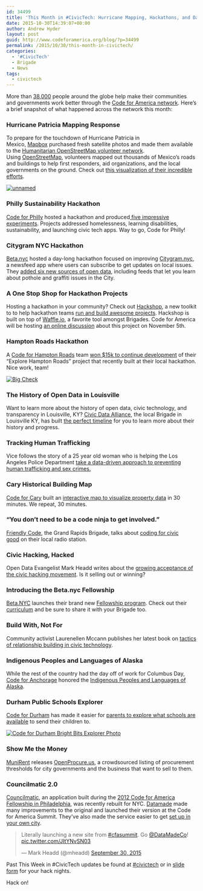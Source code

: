 ```yaml
---
id: 34499
title: 'This Month in #CivicTech: Hurricane Mapping, Hackathons, and Data to End Human Trafficking'
date: 2015-10-30T14:39:07+00:00
author: Andrew Hyder
layout: post
guid: http://www.codeforamerica.org/blog/?p=34499
permalink: /2015/10/30/this-month-in-civictech/
categories:
  - '#CivicTech'
  - Brigade
  - News
tags:
  - civictech
---
```

More than [38,000](http://www.codeforamerica.org/brigade/numbers/) people around the globe help make their communities and governments work better through the [Code for America network](http://www.codeforamerica.org/brigade/). Here&#8217;s a brief snapshot of what happened across the network this month:

### Hurricane Patricia Mapping Response

To prepare for the touchdown of Hurricane Patricia in Mexico, [Mapbox](https://mapbox.com) purchased fresh satellite photos and made them available to the [Humanitarian OpenStreetMap volunteer network](https://hotosm.org/). Using [OpenStreetMap](http://www.openstreetmap.org/), volunteers mapped out thousands of Mexico&#8217;s roads and buildings to help first responders, aid organizations, and the local governments on the ground. Check out [this visualization of their incredible efforts](https://twitter.com/mapbox/status/658815789995266048).

[<img class="alignnone size-full wp-image-34512" src="http://www.codeforamerica.org/blog/wp-content/uploads/2015/10/unnamed.gif" alt="unnamed" />](http://www.codeforamerica.org/blog/wp-content/uploads/2015/10/unnamed.gif)

### Philly Sustainability Hackathon

[Code for Philly](https://codeforphilly.org/) hosted a hackathon and produced[ five impressive experiments](http://technical.ly/philly/2015/10/19/code-philly-sustyhack2015/). Projects addressed homelessness, learning disabilities, sustainability, and launching civic tech apps. Way to go, Code for Philly!

### Citygram NYC Hackathon

[Beta.nyc](https://beta.nyc/) hosted a day-long hackathon focused on improving [Citygram.nyc](https://citygram.nyc/), a newsfeed app where users can subscribe to get updates on local issues. They [added six new sources of open data](https://talk.beta.nyc/t/citygram-saturday-huge-success/1668), including feeds that let you learn about pothole and graffiti issues in the City.

### A One Stop Shop for Hackathon Projects

Hosting a hackathon in your community? Check out [Hackshop](https://hackshop.waffle.io/), a new toolkit to to help hackathon teams [run and build awesome projects](https://waffle.io/ondrae/thisweekincivictech). Hackshop is built on top of [Waffle.io](https://waffle.io), a favorite tool amongst Brigades. Code for America will be hosting [an online discussion](http://forum.codeforamerica.org/t/2015-november-5th-waffle-io-and-the-hackshop-playbook-for-brigade-projects-and-events/299) about this project on November 5th.

### Hampton Roads Hackathon

A [Code for Hampton Roads](http://code4hr.org/) team [won $15k to continue development](http://hamptonroads.com/2015/10/hackathon-winners-app-will-help-users-explore-hampton-roads) of their &#8220;Explore Hampton Roads&#8221; project that recently built at their local hackathon. Nice work, team!

[<img class="alignnone wp-image-34498" src="http://www.codeforamerica.org/blog/wp-content/uploads/2015/09/CSHPPk7WcAAAuqX.jpg" alt="Big Check" />](https://twitter.com/josibake/status/658034929410965504)

### The History of Open Data in Louisville

Want to learn more about the history of open data, civic technology, and transparency in Louisville, KY? [Civic Data Alliance](http://www.civicdataalliance.org/), the local Brigade in Louisville KY, has built [the perfect timeline](http://www.civicdataalliance.org/louisville-open-data-history-and-future/) for you to learn more about their history and progress.

### Tracking Human Trafficking

Vice follows the story of a 25 year old woman who is helping the Los Angeles Police Department  [take a data-driven approach to preventing human trafficking and sex crimes.](https://broadly.vice.com/en_us/article/the-young-woman-who-created-a-new-way-to-bust-sex-trafficking-rings)

### Cary Historical Building Map

[Code for Cary](http://www.codeforcary.org/) built an [interactive map to visualize property data](https://www.opendatasoft.com/2015/10/20/code-cary-creates-interactive-property-map-minutes/) in 30 minutes. We repeat, 30 minutes.

### &#8220;You don&#8217;t need to be a code ninja to get involved.&#8221;

[Friendly Code](http://friendlycode.org/), the Grand Rapids Brigade, talks about [coding for civic good](http://wgvunews.org/post/city-officials-tech-community-talk-coding-civic-good) on their local radio station.

### Civic Hacking, Hacked

Open Data Evangelist Mark Headd writes about the [growing acceptance of the civic hacking movement](http://civic.io/2015/08/17/the-civic-hacker-hacked/). Is it selling out or winning?

### Introducing the Beta.nyc Fellowship

[Beta.NYC](http://beta.nyc) launches their brand new [Fellowship program](https://twitter.com/BetaNYC/status/652549502738542593). Check out their [curriculum](https://github.com/BetaNYC/NYC-CIF) and be sure to share it with your Brigade too.

### Build With, Not For

Community activist Laurenellen Mccann publishes her latest book on [tactics of relationship building in civic technology](http://civichall.org/civicist/a-more-verdant-civic-process/#.VhZ5vOhysV4.twitter).

### Indigenous Peoples and Languages of Alaska

While the rest of the country had the day off of work for Columbus Day, [Code for Anchorage](http://codeforanchorage.org/) honored the [Indigenous Peoples and Languages of Alaska](http://click-that-hood.com/alaska-ipla).

### Durham Public Schools Explorer

[Code for Durham](http://codefordurham.com/) has made it easier for [parents to explore what schools are available](https://medium.com/bright-bits/exploring-durham-public-schools-with-ease-f5adbb06f8b3#.tp61eaxyx) to send their children to.

[<img class="alignnone  wp-image-34513" src="http://www.codeforamerica.org/blog/wp-content/uploads/2015/10/Screen-Shot-2015-10-30-at-12.26.02-PM.png" alt="Code for Durham Bright Bits Explorer Photo" />](http://www.codeforamerica.org/blog/wp-content/uploads/2015/10/Screen-Shot-2015-10-30-at-12.26.02-PM.png)

### Show Me the Money

[MuniRent](https://www.munirent.co/) releases [OpenProcure.us](http://openprocure.us/), a crowdsourced listing of procurement thresholds for city governments and the business that want to sell to them.

### Councilmatic 2.0

[Councilmatic](http://nyc.councilmatic.org/), an application built during the [2012 Code for America Fellowship in Philadelphia](http://www.codeforamerica.org/governments/philadelphia/), was recently rebuilt for NYC. [Datamade](http://datamade.us/) made many improvements to the original and launched their version at the Code for America Summit. They&#8217;ve also made the service easier to get [set up in your own city](http://www.participatorypolitics.org/councilmatic/).

<blockquote class="twitter-tweet" width="500">
  <p lang="en" dir="ltr">
    Literally launching a new site from <a href="https://twitter.com/hashtag/cfasummit?src=hash">#cfasummit</a>. Go <a href="https://twitter.com/DataMadeCo">@DataMadeCo</a>! <a href="http://t.co/JItYNvSN03">pic.twitter.com/JItYNvSN03</a>
  </p>
  
  <p>
    &mdash; Mark Headd (@mheadd) <a href="https://twitter.com/mheadd/status/649284157869199360">September 30, 2015</a>
  </p>
</blockquote>



Past This Week in #CivicTech updates be found at [#civictech](http://www.codeforamerica.org/blog/tag/civictech/) or in [slide form](http://c4a.me/thisweekincivictech) for your hack nights.

Hack on!